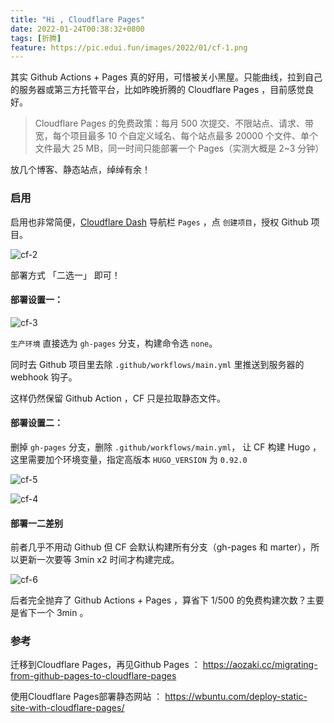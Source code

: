 ```yaml
---
title: "Hi , Cloudflare Pages"
date: 2022-01-24T00:38:32+0800
tags: [折腾]
feature: https://pic.edui.fun/images/2022/01/cf-1.png
---
```


其实 Github Actions + Pages 真的好用，可惜被关小黑屋。只能曲线，拉到自己的服务器或第三方托管平台，比如昨晚折腾的 Cloudflare Pages ，目前感觉良好。

> Cloudflare Pages 的免费政策：每月 500 次提交、不限站点、请求、带宽，每个项目最多 10 个自定义域名、每个站点最多 20000 个文件、单个文件最大 25 MB，同一时间只能部署一个 Pages（实测大概是 2~3 分钟）

放几个博客、静态站点，绰绰有余！

<!--more-->

### 启用

启用也非常简便，[Cloudflare Dash](https://dash.cloudflare.com/) 导航栏 `Pages` ，点 `创建项目`，授权 Github 项目。

![cf-2](https://pic.edui.fun/images/2022/01/cf-2.png)

部署方式 「二选一」 即可！

#### 部署设置一：

![cf-3](https://pic.edui.fun/images/2022/01/cf-3.png)

`生产环境` 直接选为 `gh-pages` 分支，构建命令选 `none`。

同时去 Github 项目里去除 `.github/workflows/main.yml` 里推送到服务器的 webhook 钩子。

这样仍然保留 Github Action ，CF 只是拉取静态文件。

#### 部署设置二：

删掉 `gh-pages` 分支，删除 `.github/workflows/main.yml`， 让 CF 构建 Hugo ，这里需要加个环境变量，指定高版本 `HUGO_VERSION` 为 `0.92.0`

![cf-5](https://pic.edui.fun/images/2022/01/cf-5.png)

![cf-4](https://pic.edui.fun/images/2022/01/cf-4.png)

#### 部署一二差别

前者几乎不用动 Github 但 CF 会默认构建所有分支（gh-pages 和 marter），所以更新一次要等 3min x2 时间才构建完成。

![cf-6](https://pic.edui.fun/images/2022/01/cf-6.png)

后者完全抛弃了 Github Actions + Pages ，算省下 1/500 的免费构建次数？主要是省下一个 3min 。


### 参考

迁移到Cloudflare Pages，再见Github Pages ： <https://aozaki.cc/migrating-from-github-pages-to-cloudflare-pages>

使用Cloudflare Pages部署静态网站 ： <https://wbuntu.com/deploy-static-site-with-cloudflare-pages/>